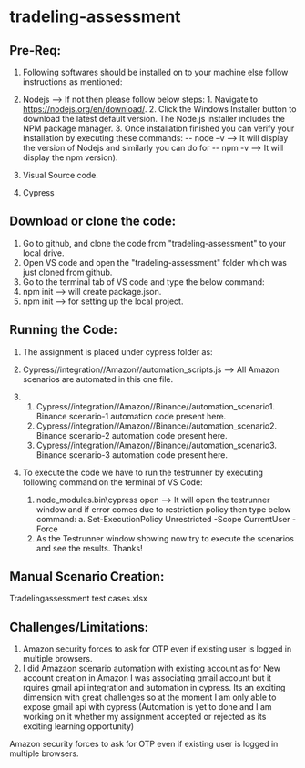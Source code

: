 # tradeling-assessment

## Pre-Req:
1. Following softwares should be installed on to your machine else follow instructions as mentioned:

  1. Nodejs --> If not then please follow below steps:
    1. Navigate to https://nodejs.org/en/download/. 
    2. Click the Windows Installer button to download the latest default version. The Node.js installer includes the NPM package manager. 
    3. Once installation finished you can verify your installation by executing these commands:
        -- node –v --> It will display the version of Nodejs and similarly you can do for
        -- npm -v --> It will display the npm version).
  2. Visual Source code.
  3. Cypress
  
## Download or clone the code:
1. Go to github, and clone the code from "tradeling-assessment" to your local drive.
2. Open VS code and open the "tradeling-assessment" folder which was just cloned from github.
3. Go to the terminal tab of VS code and type the below command:
  1. npm init --> will create package.json.
  2. npm init --> for setting up the local project.

## Running the Code:
1. The assignment is placed under cypress folder as:
  1. Cypress//integration//Amazon//automation_scripts.js --> All Amazon scenarios are automated in this one file.
  2. 1. Cypress//integration//Amazon//Binance//automation_scenario1. Binance scenario-1 automation code present here.
     2. Cypress//integration//Amazon//Binance//automation_scenario2. Binance scenario-2 automation code present here.
     3. Cypress//integration//Amazon//Binance//automation_scenario3. Binance scenario-3 automation code present here.
     
2. To execute the code we have to run the testrunner by executing following command on the terminal of VS Code:
   1. node_modules\.bin\cypress open --> It will open the testrunner window and if error comes due to restriction policy then type below command:
      a. Set-ExecutionPolicy Unrestricted -Scope CurrentUser -Force
   2. As the Testrunner window showing now try to execute the scenarios and see the results. Thanks!

## Manual Scenario Creation:
   Tradelingassessment test cases.xlsx
   
## Challenges/Limitations:
1. Amazon security forces to ask for OTP even if existing user is logged in multiple browsers.
2. I did Amazaon scenario automation with existing account as for New account creation in Amazon I was associating gmail account but it rquires gmail api integration and automation in cypress. Its an exciting dimension with great challenges so at the moment I am only able to expose gmail api with cypress (Automation is yet to done and I am working on it whether my assignment accepted or rejected as its exciting learning opportunity)

Amazon security forces to ask for OTP even if existing user is logged in multiple browsers.
